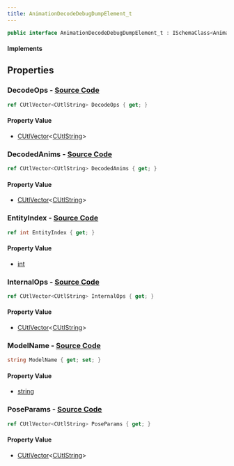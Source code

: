 ```yaml
---
title: AnimationDecodeDebugDumpElement_t
---
```


```csharp
public interface AnimationDecodeDebugDumpElement_t : ISchemaClass<AnimationDecodeDebugDumpElement_t>, ISchemaField, ISchemaClass, INativeHandle
```

#### Implements

## Properties

### **DecodeOps** - [Source Code](https://github.com/swiftly-solution/swiftlys2/blob/main/managed/src/SwiftlyS2.Generated/Schemas/Interfaces/AnimationDecodeDebugDumpElement_t.cs#L22)

```csharp
ref CUtlVector<CUtlString> DecodeOps { get; }
```

#### Property Value

- [CUtlVector](/docs/api/-1)<[CUtlString](/docs/api/shared/natives/cutlstring)>

### **DecodedAnims** - [Source Code](https://github.com/swiftly-solution/swiftlys2/blob/main/managed/src/SwiftlyS2.Generated/Schemas/Interfaces/AnimationDecodeDebugDumpElement_t.cs#L26)

```csharp
ref CUtlVector<CUtlString> DecodedAnims { get; }
```

#### Property Value

- [CUtlVector](/docs/api/-1)<[CUtlString](/docs/api/shared/natives/cutlstring)>

### **EntityIndex** - [Source Code](https://github.com/swiftly-solution/swiftlys2/blob/main/managed/src/SwiftlyS2.Generated/Schemas/Interfaces/AnimationDecodeDebugDumpElement_t.cs#L16)

```csharp
ref int EntityIndex { get; }
```

#### Property Value

- [int](https://learn.microsoft.com/dotnet/api/system.int32)

### **InternalOps** - [Source Code](https://github.com/swiftly-solution/swiftlys2/blob/main/managed/src/SwiftlyS2.Generated/Schemas/Interfaces/AnimationDecodeDebugDumpElement_t.cs#L24)

```csharp
ref CUtlVector<CUtlString> InternalOps { get; }
```

#### Property Value

- [CUtlVector](/docs/api/-1)<[CUtlString](/docs/api/shared/natives/cutlstring)>

### **ModelName** - [Source Code](https://github.com/swiftly-solution/swiftlys2/blob/main/managed/src/SwiftlyS2.Generated/Schemas/Interfaces/AnimationDecodeDebugDumpElement_t.cs#L18)

```csharp
string ModelName { get; set; }
```

#### Property Value

- [string](https://learn.microsoft.com/dotnet/api/system.string)

### **PoseParams** - [Source Code](https://github.com/swiftly-solution/swiftlys2/blob/main/managed/src/SwiftlyS2.Generated/Schemas/Interfaces/AnimationDecodeDebugDumpElement_t.cs#L20)

```csharp
ref CUtlVector<CUtlString> PoseParams { get; }
```

#### Property Value

- [CUtlVector](/docs/api/-1)<[CUtlString](/docs/api/shared/natives/cutlstring)>

